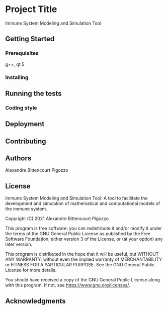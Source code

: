 # Project Title

Immune System Modeling and Simulation Tool 

## Getting Started

### Prerequisites

g++, qt 5 

### Installing


## Running the tests


### Coding style 

## Deployment

## Contributing

## Authors

Alexandre Bittencourt Pigozzo 

## License

Immune System Modeling and Simulation Tool: A tool to facilitate the development and simulation of mathematical and computational models of the immune system. 

Copyright (C) 2021 Alexandre Bittencourt Pigozzo

This program is free software: you can redistribute it and/or modify
it under the terms of the GNU General Public License as published by
the Free Software Foundation, either version 3 of the License, or
(at your option) any later version.

This program is distributed in the hope that it will be useful,
but WITHOUT ANY WARRANTY; without even the implied warranty of
MERCHANTABILITY or FITNESS FOR A PARTICULAR PURPOSE.  See the
GNU General Public License for more details.

You should have received a copy of the GNU General Public License
along with this program.  If not, see <https://www.gnu.org/licenses/>.

## Acknowledgments
